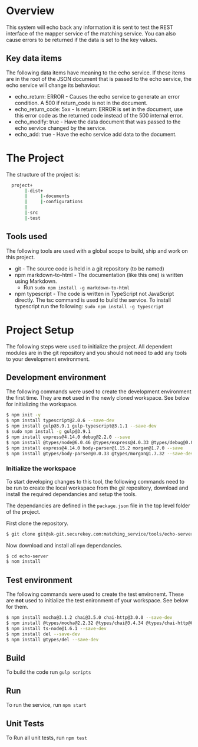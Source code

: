 # Overview

This system will echo back any information it is sent to test the REST interface of the mapper service of the matching service. You can also cause errors to be returned if the data is set to the key values.

## Key data items

The following data items have meaning to the echo service. If these items are in the root of the JSON document that is passed to the echo service, the echo service will change its behaviour.

* echo\_return: ERROR - Causes the echo service to generate an error condition. A 500 if return_code is not in the document.
* echo\_return_code: 5xx - Is return: ERROR is set in the document, use this error code as the returned code instead of the 500 internal error.
* echo\_modify: true - Have the data document that was passed to the echo service changed by the service.
* echo\_add: true - Have the echo service add data to the document.

# The Project

The structure of the project is:

```bash
  project+
       |-dist+
       |     |-documents
       |     |-configurations
       |
       |-src
       |-test
```

## Tools used

The following tools are used with a global scope to build, ship and work on this project.

* git - The source code is held in a git repository (to be named)
* npm markdown-to-html - The documentation (like this one) is written using Markdown. 
  * Run `sudo npm install -g markdown-to-html`
* npm typescript - The code is written in TypeScript not JavaScript directly. The tsc command is used to build the service. To install typescript run the following:
  `sudo npm install -g typescript` 

# Project Setup

The following steps were used to initialize the project. All dependent modules are in the git repository and you should not need to add any tools to your development environment.

## Development environment
The following commands were used to create the development environment the first time. They are **not** used in the newly cloned workspace. See below for initializing the workspace. 

```bash
$ npm init -y
$ npm install typescript@2.0.6 --save-dev
$ npm install gulp@3.9.1 gulp-typescript@3.1.1 --save-dev
$ sudo npm install -g gulp@3.9.1
$ npm install express@4.14.0 debug@2.2.0 --save
$ npm install @types/node@6.0.46 @types/express@4.0.33 @types/debug@0.0.29 --save-dev
$ npm install express@4.14.0 body-parser@1.15.2 morgan@1.7.0 --save
$ npm install @types/body-parser@0.0.33 @types/morgan@1.7.32 --save-dev
```

### Initialize the workspace

To start developing changes to this tool, the following commands need to be run to create the local workspace from the *git* repository, download and install the required dependancies and setup the tools.

The dependancies are defined in the `package.json` file in the top level folder of the project.

First clone the repository. 

```bash
$ git clone git@sk-git.securekey.com:matching_service/tools/echo-server.git
```

Now download and install all `npm` dependancies.

```bash
$ cd echo-server
$ nom install
```

## Test environment

The following commands were used to create the test environemt. These are **not** used to initialize the test enironment of your workspace. See below for them.

```bash
$ npm install mocha@3.1.2 chai@3.5.0 chai-http@3.0.0 --save-dev
$ npm install @types/mocha@2.2.32 @types/chai@3.4.34 @types/chai-http@0.0.29 --save-dev
$ npm install ts-node@1.6.1 --save-dev
$ npm install del --save-dev
$ npm install @types/del --save-dev
```

## Build

To build the code run `gulp scripts`

## Run

To run the service, run `npm start`

## Unit Tests

To Run all unit tests, run `npm test`

